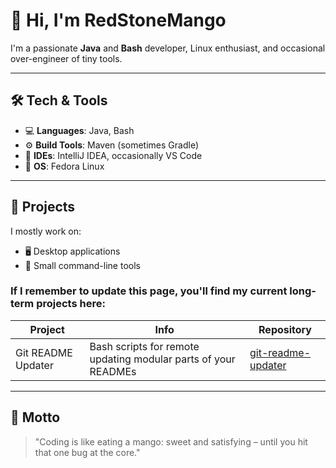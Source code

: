 # 🥭 Hi, I'm RedStoneMango

I'm a passionate **Java** and **Bash** developer, Linux enthusiast, and occasional over-engineer of tiny tools.

---

## 🛠️ Tech & Tools

- 💻 **Languages**: Java, Bash  
- ⚙️ **Build Tools**: Maven (sometimes Gradle)  
- 🧠 **IDEs**: IntelliJ IDEA, occasionally VS Code  
- 🐧 **OS**: Fedora Linux  

---

## 🧩 Projects

I mostly work on:

- 🖥️ Desktop applications  
- 📜 Small command-line tools  

### If I remember to update this page, you'll find my current long-term projects here:

| Project | Info | Repository |
| ------- | ---- | ---------- |
| Git README Updater | Bash scripts for remote updating modular parts of your READMEs | [git-readme-updater](https://github.com/RedStoneMango/git-readme-updater)

---

## 💬 Motto

> "Coding is like eating a mango: sweet and satisfying – until you hit that one bug at the core."
